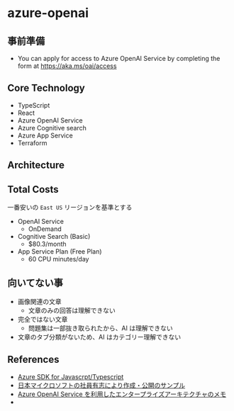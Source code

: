# azure-openai

## 事前準備
- You can apply for access to Azure OpenAI Service by completing the form at https://aka.ms/oai/access

## Core Technology
- TypeScript
- React
- Azure OpenAI Service
- Azure Cognitive search
- Azure App Service
- Terraform

## Architecture

## Total Costs
一番安いの `East US` リージョンを基準とする

- OpenAI Service
  - OnDemand
- Cognitive Search (Basic)
  - $80.3/month
- App Service Plan (Free Plan)
  - 60 CPU minutes/day

## 向いてない事
- 画像関連の文章
  - 文章のみの回答は理解できない
- 完全ではない文章
  - 問題集は一部抜き取られたから、AI は理解できない
- 文章のタブ分類がないため、AI はカテゴリー理解できない

## References
- [Azure SDK for Javascrpt/Typescript](https://github.com/Azure/azure-sdk-for-js)
- [日本マイクロソフトの社員有志により作成・公開のサンプル](https://github.com/Azure-Samples/jp-azureopenai-samples)
- [Azure OpenAI Service を利用したエンタープライズアーキテクチャのメモ](https://qiita.com/nohanaga/items/a18009f8b605591348fe)
- 

